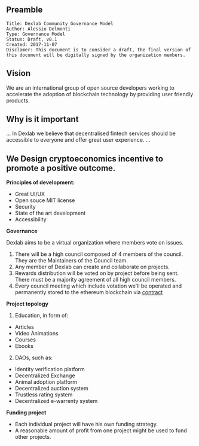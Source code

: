 ## Preamble

    Title: Dexlab Community Governance Model
    Author: Alessio Delmonti
    Type: Governance Model
    Status: Draft, v0.1
    Created: 2017-11-07
    Disclamer: This document is to consider a draft, the final version of this document will be digitally signed by the organization members.
    


## Vision

We are an international group of open source developers working to accelerate the adoption of blockchain technology by providing user friendly products.


## Why is it important

...
In Dexlab we believe that decentralised fintech services should be accessible to everyone and offer great user experience.
...

## We Design cryptoeconomics incentive to promote a positive outcome.
**Principles of development:**

- Great UI/UX
- Open souce MIT license
- Security
- State of the art development
- Accessibility

**Governance**

Dexlab aims to be a virtual organization where members vote on issues.

1. There will be a high council composed of 4 members of the council. They are the Maintainers of the Council team.
2. Any member of Dexlab can create and collaborate on projects.
3. Rewards distribution will be voted on by project before being sent. There must be a majority agreement of all high council members.
4. Every council meeting which include votation we'll be operated and permanently stored to the ethereum blockchain via [contract]()


**Project topology**

1. Education, in form of:
  * Articles
  * Video Animations
  * Courses
  * Ebooks
  
2. DAOs, such as:
  * Identity verification platform
  * Decentralized Exchange
  * Animal adoption platform
  * Decentralized auction system
  * Trustless rating system
  * Decentralized e-warrenty system
  
**Funding project**

- Each individual project will have his own funding strategy.
- A reasonable amount of profit from one project might be used to fund other projects.
